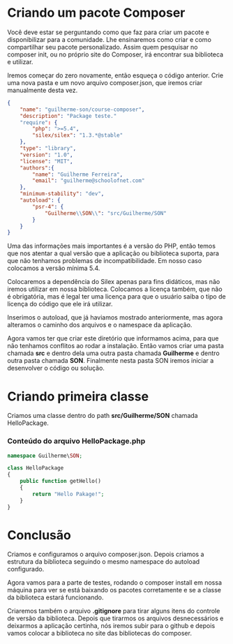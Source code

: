 # Criando um pacote Composer

Você deve estar se perguntando como que faz para criar um pacote e disponibilizar para a comunidade. Lhe ensinaremos como criar e como compartilhar seu pacote personalizado. Assim quem pesquisar no composer init, ou no próprio site do Composer, irá encontrar sua biblioteca e utilizar.

Iremos começar do zero novamente, então esqueça o código anterior. Crie uma nova pasta e um novo arquivo composer.json, que iremos criar manualmente desta vez.

```json
{
    "name": "guilherme-son/course-composer",
    "description": "Package teste."
    "require": {
        "php": ">=5.4",
        "silex/silex": "1.3.*@stable"
    },
    "type": "library",
    "version": "1.0",
    "license": "MIT",
    "authors":{
        "name": "Guilherme Ferreira",
        "email": "guilherme@schoolofnet.com"
    },
    "minimum-stability": "dev",
    "autoload": {
        "psr-4": {
            "Guilherme\\SON\\": "src/Guilherme/SON"
        }
    }
}
```

Uma das informações mais importantes é a versão do PHP, então temos que nos atentar a qual versão que a aplicação ou biblioteca suporta, para que não tenhamos problemas de incompatibilidade. Em nosso caso colocamos a versão mínima 5.4.

Colocaremos a dependência do Silex apenas para fins didáticos, mas não iremos utilizar em nossa biblioteca. Colocamos a licença também, que não é obrigatória, mas é legal ter uma licença para que o usuário saiba o tipo de licença do código que ele irá utilizar.

Inserimos o autoload, que já haviamos mostrado anteriormente, mas agora alteramos o caminho dos arquivos e o namespace da aplicação.

Agora vamos ter que criar este diretório que informamos acima, para que não tenhamos conflitos ao rodar a instalação. Então vamos criar uma pasta chamada **src** e dentro dela uma outra pasta chamada **Guilherme** e dentro outra pasta chamada **SON**. Finalmente nesta pasta SON iremos iniciar a desenvolver o código ou solução.

# Criando primeira classe

Criamos uma classe dentro do path **src/Guilherme/SON** chamada HelloPackage.

### Conteúdo do arquivo HelloPackage.php

```php
namespace Guilherme\SON;

class HelloPackage
{
    public function getHello()
    {
        return "Hello Pakage!";
    }
}
```

# Conclusão

Criamos e configuramos o arquivo composer.json. Depois criamos a estrutura da biblioteca seguindo o mesmo namespace do autoload configurado.

Agora vamos para a parte de testes, rodando o composer install em nossa máquina para ver se está baixando os pacotes corretamente e se a classe da biblioteca estará funcionando.

Criaremos também o arquivo **.gitignore** para tirar alguns itens do controle de versão da biblioteca. Depois que tirarmos os arquivos desnecessários e deixarmos a aplicação certinha, nós iremos subir para o github e depois vamos colocar a biblioteca no site das bibliotecas do composer.